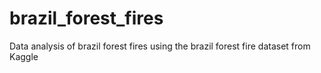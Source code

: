 # brazil_forest_fires
Data analysis of brazil forest fires using the brazil forest fire dataset from Kaggle
